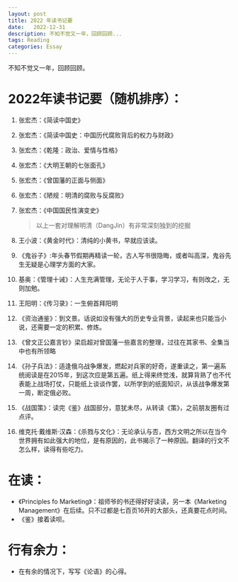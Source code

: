 ```yaml
---
layout: post
title: 2022 年读书记要
date:   2022-12-31
description: 不知不觉又一年，回顾回顾...
tags: Reading
categories: Essay
---
```


不知不觉又一年，回顾回顾。

# 2022年读书记要（随机排序）：
1. 张宏杰：《简读中国史》
2. 张宏杰：《简读中国史：中国历代腐败背后的权力与财政》
3. 张宏杰：《乾隆：政治、爱情与性格》
4. 张宏杰：《大明王朝的七张面孔》
5. 张宏杰：《曾国藩的正面与侧面》
6. 张宏杰：《陋规：明清的腐败与反腐败》
7. 张宏杰：《中国国民性演变史》
    > 以上一套对理解明清（DangJin）有非常深刻独到的挖掘

8. 王小波：《黄金时代》：清纯的小黄书，早就应该读。
9. 《鬼谷子》:年头春节假期再精读一轮，古人写书很隐晦，或者叫高深，鬼谷先生无疑是心理学方面的大家。
10. 基奥：《管理十诫》：人生充满管理，无论于人于事，学习学习，有则改之，无则加勉。
11. 王阳明：《传习录》：一生俯首拜阳明
12. 《资治通鉴》：到文景。话说如没有强大的历史专业背景，读起来也只能当小说，还需要一定的积累、修炼。
13. 《曾文正公嘉言钞》梁启超对曾国藩一些嘉言的整理，过往在其家书、全集当中也有所领略
14. 《孙子兵法》：适逢俄乌战争爆发，燃起对兵家的好奇，遂重读之，第一遍系统阅读是在2015年，到这次应是第五遍。纸上得来终觉浅，就算背熟了也不代表能上战场打仗，只能纸上谈谈作罢，以所学到的纸面知识，从该战争爆发第一周，断定俄必败。
15. 《战国策》：读完《鉴》战国部分，意犹未尽，从转读《策》，之前朋友圈有过点评。
16. 维克托·戴维斯·汉森：《杀戮与文化》：无论承认与否，西方文明之所以在当今世界拥有如此强大的地位，是有原因的，此书揭示了一种原因。翻译的行文不怎么样，读得有些吃力。

# 在读：
- 《Principles fo Marketing》：祖师爷的书还得好好读读，另一本《Marketing Management》在后续。只不过都是七百页16开的大部头，还真要花点时间。
- 《鉴》接着读呗。

# 行有余力：
- 在有余的情况下，写写《论语》的心得。
